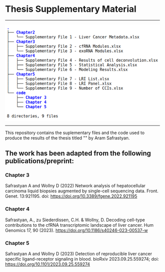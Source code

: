 # Thesis Supplementary Material

_____________________________________________

<img src="tree.png" align="center" />

_____________________________________________

This repository contains the suplementary files and the code used to produce the results of the thesis titled "" by Aram Safrastyan. 

## The work has been adapted from the following publications/preprint:

### Chapter 3

Safrastyan A and Wollny D (2022) Network analysis of hepatocellular carcinoma liquid biopsies augmented by single-cell sequencing data. Front. Genet. 13:921195. doi: https://doi.org/10.3389/fgene.2022.921195

### Chapter 4

Safrastyan, A., zu Siederdissen, C.H. & Wollny, D. Decoding cell-type contributions to the cfRNA transcriptomic landscape of liver cancer. Hum Genomics 17, 90 (2023). https://doi.org/10.1186/s40246-023-00537-w

### Chapter 5

Safrastyan A and Wollny D (2023) Detection of reproducible liver cancer specific ligand-receptor signaling in blood. bioRxiv 2023.09.25.559274; doi: https://doi.org/10.1101/2023.09.25.559274



